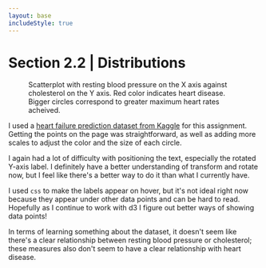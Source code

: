 ```yaml
---
layout: base
includeStyle: true
---
```

# Section 2.2 | Distributions
<figure id="HeartViz">
<figcaption>
Scatterplot with resting blood pressure on the X axis against cholesterol on the Y axis. Red color indicates heart disease. Bigger circles correspond to greater maximum heart rates acheived.
</figcaption>
</figure>

I used a [heart failure prediction dataset from Kaggle](https://www.kaggle.com/fedesoriano/heart-failure-prediction) for this assignment. Getting the points on the page was straightforward, as well as adding more scales to adjust the color and the size of each circle. 

I again had a lot of difficulty with positioning the text, especially the rotated Y-axis label. I definitely have a better understanding of transform and rotate now, but I feel like there's a better way to do it than what I currently have.

I used `css` to make the labels appear on hover, but it's not ideal right now because they appear under other data points and can be hard to read. Hopefully as I continue to work with d3 I figure out better ways of showing data points!

In terms of learning something about the dataset, it doesn't seem like there's a clear relationship between resting blood pressure or cholesterol; these measures also don't seem to have a clear relationship with heart disease.

<script src="main.js"></script>